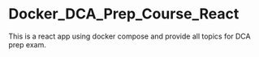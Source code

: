 # Docker_DCA_Prep_Course_React
This is a react app using docker compose and provide all topics for DCA prep exam. 
